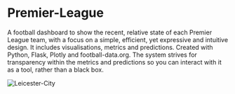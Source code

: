 # Premier-League

A football dashboard to show the recent, relative state of each Premier League team, with a focus on a simple, efficient, yet expressive and intuitive design. It includes visualisations, metrics and predictions. Created with Python, Flask, Plotly and football-data.org. The system strives for transparency within the metrics and predictions so you can interact with it as a tool, rather than a black box.

![Leicester-City](https://user-images.githubusercontent.com/41476809/115970455-5bb1d780-a53a-11eb-88fc-9c5a697cbc76.png)
